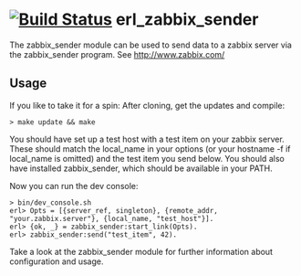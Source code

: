 [![Build Status](https://travis-ci.org/protofy/erl_zabbix_sender.svg)](https://travis-ci.org/protofy/erl_zabbix_sender)
erl_zabbix_sender
==================

The zabbix_sender module can be used to send data to a zabbix server via the zabbix_sender program.
See http://www.zabbix.com/

Usage
------

If you like to take it for a spin:
After cloning, get the updates and compile:

    > make update && make
    
You should have set up a test host with a test item on your zabbix server. These should match the local_name in your options (or your hostname -f if local_name is omitted) and the test item you send below.
You should also have installed zabbix_sender, which should be available in your PATH.

Now you can run the dev console:

    > bin/dev_console.sh
    erl> Opts = [{server_ref, singleton}, {remote_addr, "your.zabbix.server"}, {local_name, "test_host"}].
    erl> {ok, _} = zabbix_sender:start_link(Opts).
    erl> zabbix_sender:send("test_item", 42).
 
Take a look at the zabbix_sender module for further information about configuration and usage.

